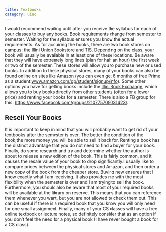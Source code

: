 ```yaml
--- 
title: Textbooks
category: uiuc
---
```


I would recommend waiting until after you receive the syllabus for each of your classes to buy any books. Book requirements change from semester to semester. Waiting for the syllabus ensures you know the actual requirements. As for acquiring the books, there are two book stores on campus: the Illini Union Bookstore and TIS. Depending on the class, your book will usually be available in at least one of these locations. Be aware that they will have extremely long lines (plan for half an hour) the first week or two of the semester. These stores will allow you to purchase new or used books. In addition to these physical stores, many of your books can also be found online on sites like Amazon (you can even get 6 months of free Prime as a student:www.amazon.com/gp/student/signup/info). Some other options you have for getting books include the [Illini Book Exchange](http://www.illinibookexchange.com/), which allows you to buy books directly from other students (often for a lower price) and renting your books for a semester. There is also a FB group for this: https://www.facebook.com/groups/210775709031423/. 

## Resell Your Books 
It is important to keep in mind that you will probably want to get rid of your textbooks after the semester is over. The better the condition of the book,the more money you will be able to sell it back for. Renting a book has the
distinct advantage that you do not need to find a buyer for your book. Finally, do some research and try and determine whether the author is about to release a new edition of the book. This is fairly common, and it causes the resale value of your book to drop significantly.I usually like to compare prices between the physical stores and Amazon, 
and then order a new copy of the book from the cheaper store. Buying new ensures that I know exactly what I am receiving. It also provides me with the most flexibility when the semester is over and I am trying to sell the book.
Furthermore, you should also be aware that most of your required books will be available at the library on reserve. This means that you can reference them whenever you want, but you are not allowed to check them out. This can 
be useful if there is a required book that you know you will only need for one small assignment. Finally, many of your CS classes will have a free online textbook or lecture notes, so definitely consider that as an option 
if you don’t feel the need for a physical book (I have never bought a book for a CS class).
